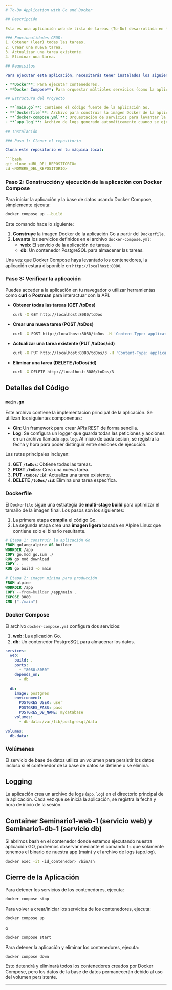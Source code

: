 ```yaml
---
# To-Do Application with Go and Docker

## Descripción

Esta es una aplicación web de lista de tareas (To-Do) desarrollada en **Go** utilizando el framework **Gin**. La aplicación permite crear, actualizar, eliminar y listar tareas. Está diseñada para ser ejecutada en contenedores Docker, con orquestación mediante **Docker Compose** y una base de datos PostgreSQL.

### Funcionalidades CRUD:
1. Obtener (leer) todas las tareas.
2. Crear una nueva tarea.
3. Actualizar una tarea existente.
4. Eliminar una tarea.

## Requisitos

Para ejecutar esta aplicación, necesitarás tener instalados los siguientes componentes en tu máquina:

- **Docker**: Para ejecutar contenedores.
- **Docker Compose**: Para orquestar múltiples servicios (como la aplicación web y la base de datos).

## Estructura del Proyecto

- **`main.go`**: Contiene el código fuente de la aplicación Go.
- **`Dockerfile`**: Archivo para construir la imagen Docker de la aplicación Go.
- **`docker-compose.yml`**: Orquestación de servicios para levantar la aplicación y la base de datos PostgreSQL.
- **`app.log`**: Archivo de logs generado automáticamente cuando se ejecuta la aplicación (guarda todas las actividades importantes con marca de tiempo).
  
## Instalación

### Paso 1: Clonar el repositorio

Clona este repositorio en tu máquina local:

```bash
git clone <URL_DEL_REPOSITORIO>
cd <NOMBRE_DEL_REPOSITORIO>
```

### Paso 2: Construcción y ejecución de la aplicación con Docker Compose

Para iniciar la aplicación y la base de datos usando Docker Compose, simplemente ejecuta:

```bash
docker compose up --build
```

Este comando hace lo siguiente:

1. **Construye** la imagen Docker de la aplicación Go a partir del `Dockerfile`.
2. **Levanta** los servicios definidos en el archivo `docker-compose.yml`:
   - **web**: El servicio de la aplicación de tareas.
   - **db**: Un contenedor PostgreSQL para almacenar las tareas.
   
Una vez que Docker Compose haya levantado los contenedores, la aplicación estará disponible en `http://localhost:8080`.

### Paso 3: Verificar la aplicación

Puedes acceder a la aplicación en tu navegador o utilizar herramientas como **curl** o **Postman** para interactuar con la API.

- **Obtener todas las tareas (GET /toDos)**

  ```bash
  curl -X GET http://localhost:8080/toDos
  ```

- **Crear una nueva tarea (POST /toDos)**

  ```bash
  curl -X POST http://localhost:8080/toDos -H 'Content-Type: application/json' -d '{"id": 3, "task": "Learn Docker", "completed": false}'
  ```

- **Actualizar una tarea existente (PUT /toDos/:id)**

  ```bash
  curl -X PUT http://localhost:8080/toDos/3 -H 'Content-Type: application/json' -d '{"id": 3, "task": "Learn Docker", "completed": true}'
  ```

- **Eliminar una tarea (DELETE /toDos/:id)**

  ```bash
  curl -X DELETE http://localhost:8080/toDos/3
  ```

## Detalles del Código

### `main.go`

Este archivo contiene la implementación principal de la aplicación. Se utilizan los siguientes componentes:

- **Gin**: Un framework para crear APIs REST de forma sencilla.
- **Log**: Se configura un logger que guarda todas las peticiones y acciones en un archivo llamado `app.log`. Al inicio de cada sesión, se registra la fecha y hora para poder distinguir entre sesiones de ejecución.

Las rutas principales incluyen:

1. **GET `/toDos`**: Obtiene todas las tareas.
2. **POST `/toDos`**: Crea una nueva tarea.
3. **PUT `/toDos/:id`**: Actualiza una tarea existente.
4. **DELETE `/toDos/:id`**: Elimina una tarea específica.

### Dockerfile

El `Dockerfile` sigue una estrategia de **multi-stage build** para optimizar el tamaño de la imagen final. Los pasos son los siguientes:

1. La primera etapa **compila** el código Go.
2. La segunda etapa crea una **imagen ligera** basada en Alpine Linux que contiene solo el binario resultante.

```dockerfile
# Etapa 1: construir la aplicación Go
FROM golang:alpine AS builder
WORKDIR /app
COPY go.mod go.sum ./
RUN go mod download
COPY . .
RUN go build -o main

# Etapa 2: imagen mínima para producción
FROM alpine
WORKDIR /app
COPY --from=builder /app/main .
EXPOSE 8080
CMD ["./main"]
```

### Docker Compose

El archivo `docker-compose.yml` configura dos servicios:

1. **web**: La aplicación Go.
2. **db**: Un contenedor PostgreSQL para almacenar los datos.

```yaml
services:
  web:
    build: .
    ports:
      - "8080:8080"
    depends_on:
      - db

  db:
    image: postgres
    environment:
      POSTGRES_USER: user
      POSTGRES_PASS: pass
      POSTGRES_DB_NAME: mydatabase
    volumes:
      - db-data:/var/lib/postgresql/data

volumes:
  db-data:
```

### Volúmenes

El servicio de base de datos utiliza un volumen para persistir los datos incluso si el contenedor de la base de datos se detiene o se elimina.

## Logging

La aplicación crea un archivo de logs (`app.log`) en el directorio principal de la aplicación. Cada vez que se inicia la aplicación, se registra la fecha y hora de inicio de la sesión.

## Container Seminario1-web-1 (servicio web) y Seminario1-db-1 (servicio db)
Si abrimos bash en el contenedor donde estamos ejecutando nuestra aplicación GO, podremos observar mediante el comando ```ls``` que solamente tenemos el binario de nuestra app (main) y el archivo de logs (app.log).

```bash
docker exec -it <id_contenedor> /bin/sh
```

## Cierre de la Aplicación

Para detener los servicios de los contenedores, ejecuta:

```bash
docker compose stop
```

Para volver a crear/iniciar los servicios de los contenedores, ejecuta:
```bash
docker compose up
```
o
```bash
docker compose start
```

Para detener la aplicación y eliminar los contenedores, ejecuta:

```bash
docker compose down
```

Esto detendrá y eliminará todos los contenedores creados por Docker Compose, pero los datos de la base de datos permanecerán debido al uso del volumen persistente.

---
```


